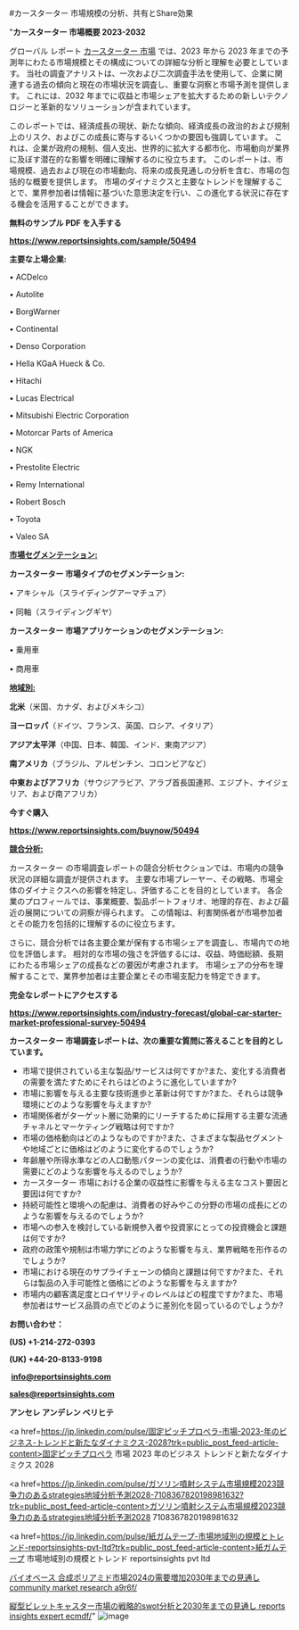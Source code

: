 #カースターター 市場規模の分析、共有とShare効果

"<strong>カースターター 市場概要 2023-2032</strong>

グローバル レポート <a href=https://www.reportsinsights.com/sample/50494>カースターター 市場</a> では、2023 年から 2023 年までの予測年にわたる市場規模とその構成についての詳細な分析と理解を必要としています。 当社の調査アナリストは、一次および二次調査手法を使用して、企業に関連する過去の傾向と現在の市場状況を調査し、重要な洞察と市場予測を提供します。 これには、2032 年までに収益と市場シェアを拡大​​するための新しいテクノロジーと革新的なソリューションが含まれています。

このレポートでは、経済成長の現状、新たな傾向、経済成長の政治的および規制上のリスク、およびこの成長に寄与するいくつかの要因も強調しています。 これは、企業が政府の規制、個人支出、世界的に拡大する都市化、市場動向が業界に及ぼす潜在的な影響を明確に理解するのに役立ちます。 このレポートは、市場規模、過去および現在の市場動向、将来の成長見通しの分析を含む、市場の包括的な概要を提供します。 市場のダイナミクスと主要なトレンドを理解することで、業界参加者は情報に基づいた意思決定を行い、この進化する状況に存在する機会を活用することができます。

<strong><b>無料のサンプル PDF を入手する</b></strong>

<a href=https://www.reportsinsights.com/sample/50494><strong><u>https://www.reportsinsights.com/sample/50494</u></strong></a>

<strong>主要な上場企業:</strong>

• ACDelco

• Autolite

• BorgWarner

• Continental

• Denso Corporation

• Hella KGaA Hueck & Co.

• Hitachi

• Lucas Electrical

• Mitsubishi Electric Corporation

• Motorcar Parts of America

• NGK

• Prestolite Electric

• Remy International

• Robert Bosch

• Toyota

• Valeo SA

<strong><u>市場セグメンテーション</u></strong><strong><u>:</u></strong>

<strong>カースターター 市場タイプのセグメンテーション:</strong>

• アキシャル（スライディングアーマチュア）

• 同軸（スライディングギヤ）

<strong>カースターター 市場アプリケーションのセグメンテーション:</strong>

• 乗用車

• 商用車

<strong><u>地域別</u></strong><strong><u>:</u></strong>

<strong>北米</strong>（米国、カナダ、およびメキシコ）

<strong>ヨーロッパ</strong>（ドイツ、フランス、英国、ロシア、イタリア）

<strong>アジア太平洋</strong>（中国、日本、韓国、インド、東南アジア）

<strong>南アメリカ</strong>（ブラジル、アルゼンチン、コロンビアなど）

<strong>中東およびアフリカ</strong>（サウジアラビア、アラブ首長国連邦、エジプト、ナイジェリア、および南アフリカ）

<strong>今すぐ購入</strong>

<a href=https://www.reportsinsights.com/buynow/50494><strong><u>https://www.reportsinsights.com/buynow/50494</u></strong></a>

<strong><u>競合分析:</u></strong>

カースターター の市場調査レポートの競合分析セクションでは、市場内の競争状況の詳細な調査が提供されます。 主要な市場プレーヤー、その戦略、市場全体のダイナミクスへの影響を特定し、評価することを目的としています。 各企業のプロフィールでは、事業概要、製品ポートフォリオ、地理的存在、および最近の展開についての洞察が得られます。 この情報は、利害関係者が市場参加者とその能力を包括的に理解するのに役立ちます。

さらに、競合分析では各主要企業が保有する市場シェアを調査し、市場内での地位を評価します。 相対的な市場の強さを評価するには、収益、時価総額、長期にわたる市場シェアの成長などの要因が考慮されます。 市場シェアの分布を理解することで、業界参加者は主要企業とその市場支配力を特定できます。

<strong>完全なレポートにアクセスする</strong>

<a href=https://www.reportsinsights.com/industry-forecast/global-car-starter-market-professional-survey-50494><strong><u><b>https://www.reportsinsights.com/industry-forecast/global-car-starter-market-professional-survey-50494</b></u></strong></a>

<strong><b>カースターター 市場調査レポートは、次の重要な質問に答えることを目的としています。</b></strong>
<ul>
  <li>市場で提供されている主な製品/サービスは何ですか?また、変化する消費者の需要を満たすためにそれらはどのように進化していますか?</li>
  <li>市場に影響を与える主要な技術進歩と革新は何ですか?また、それらは競争環境にどのような影響を与えますか?</li>
  <li>市場関係者がターゲット層に効果的にリーチするために採用する主要な流通チャネルとマーケティング戦略は何ですか?</li>
  <li>市場の価格動向はどのようなものですか?また、さまざまな製品セグメントや地域ごとに価格はどのように変化するのでしょうか?</li>
  <li>年齢層や所得水準などの人口動態パターンの変化は、消費者の行動や市場の需要にどのような影響を与えるのでしょうか?</li>
  <li>カースターター 市場における企業の収益性に影響を与える主なコスト要因と要因は何ですか?</li>
  <li>持続可能性と環境への配慮は、消費者の好みやこの分野の市場の成長にどのような影響を与えるのでしょうか?</li>
  <li>市場への参入を検討している新規参入者や投資家にとっての投資機会と課題は何ですか?</li>
  <li>政府の政策や規制は市場力学にどのような影響を与え、業界戦略を形作るのでしょうか?</li>
  <li>市場における現在のサプライチェーンの傾向と課題は何ですか?また、それらは製品の入手可能性と価格にどのような影響を与えますか?</li>
  <li>市場内の顧客満足度とロイヤリティのレベルはどの程度ですか?また、市場参加者はサービス品質の点でどのように差別化を図っているのでしょうか?</li>
</ul>
<strong>お問い合わせ：</strong>

<strong>(US) +1-214-272-0393</strong>

<strong>(UK) +44-20-8133-9198</strong>

<strong> </strong><a href=info@reportsinsights.com><strong><u>info@reportsinsights.com</u></strong></a>

<a href=sales@reportsinsights.com><strong><u>sales@reportsinsights.com</u></strong></a>

<strong>アンセレ アンデレン ベリヒテ</strong>

<a href=https://jp.linkedin.com/pulse/固定ピッチプロペラ-市場-2023-年のビジネス-トレンドと新たなダイナミクス-2028?trk=public_post_feed-article-content>固定ピッチプロペラ 市場 2023 年のビジネス トレンドと新たなダイナミクス 2028</a>

<a href=https://jp.linkedin.com/pulse/ガソリン噴射システム市場規模2023競争力のあるstrategies地域分析予測2028-7108367820198981632?trk=public_post_feed-article-content>ガソリン噴射システム市場規模2023競争力のあるstrategies地域分析予測2028 7108367820198981632</a>

<a href=https://jp.linkedin.com/pulse/紙ガムテープ-市場地域別の規模とトレンド-reportsinsights-pvt-ltd?trk=public_post_feed-article-content>紙ガムテープ 市場地域別の規模とトレンド reportsinsights pvt ltd</a>

<a href=https://www.linkedin.com/pulse/バイオベース-合成ポリアミド市場2024の需要増加2030年までの見通し-community-market-research-a9r6f/>バイオベース 合成ポリアミド市場2024の需要増加2030年までの見通し community market research a9r6f/</a>

<a href=https://www.linkedin.com/pulse/縦型ビレットキャスター市場の戦略的swot分析と2030年までの見通し-reports-insights-expert-ecmdf/>縦型ビレットキャスター市場の戦略的swot分析と2030年までの見通し reports insights expert ecmdf/</a>"
![image](https://github.com/aakesh123242/RIMarket/assets/158431203/e63fb61b-1e62-4b97-85d9-c7b314255699)
